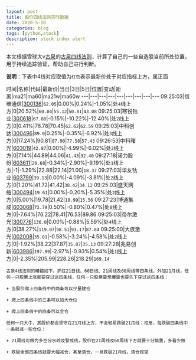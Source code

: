 ```yaml
---
layout: post
title: 股价四线法则实时数据
date: 2020-5-10
categories: blog
tags: [python,stock]
description: stock index alert
---
```



本文根据雪球大v[古泉](https://xueqiu.com/u/7148646888)的[古泉四线法则](https://xueqiu.com/7148646888/130498192)，计算了自己的一些自选股当前所处位置，用于持续追踪验证，帮助自己进行判断。

**说明**：下表中4线对应取值为`红色`表示最新价处于对应指标上方，属正面

时间|名称|代码|最新价|当日|3日|5日|位置|变动|距离|ma21|ma60|ma21w|ma60w
---|---|---|---|---|---|---|---|---
09:25:03|信维通信|[300136](https://xueqiu.com/S/SZ300136)|`62.05`|0.00%|0.24%|-1.05%|处`4`线上方|0|20.52%|`60.04`|`55.12`|`50.81`|`43.08`
09:25:03|寒锐钴业|[300618](https://xueqiu.com/S/SZ300618)|`67.88`|-0.15%|-10.22%|-12.40%|处`2`线上方|0|0.41%|76.78|70.45|`62.62`|`62.59`
09:25:03|中科创达|[300496](https://xueqiu.com/S/SZ300496)|`89.0`|0.25%|-0.35%|-6.92%|处`3`线上方|0|17.24%|90.81|`87.90`|`77.58`|`57.43`
09:26:53|中科曙光|[603019](https://xueqiu.com/S/SH603019)|`42.87`|0.00%|-4.99%|-6.02%|处`2`线上方|0|7.14%|44.89|44.06|`41.43`|`32.40`
09:27:18|诺力股份|[603611](https://xueqiu.com/S/SH603611)|`20.68`|-0.34%|-2.90%|-9.19%|处`1`线上方|-1|-1.29%|22.88|22.14|21.00|`18.37`
09:27:03|华友钴业|[603799](https://xueqiu.com/S/SH603799)|`39.13`|0.00%|-4.09%|-3.81%|处`2`线上方|0|1.20%|41.72|41.42|`38.42`|`34.12`
09:25:03|盛天网络|[300494](https://xueqiu.com/S/SZ300494)|`19.61`|0.00%|-0.20%|-5.35%|处`2`线上方|0|5.00%|19.78|21.42|`18.99`|`15.56`
09:27:23|博通集成|[603068](https://xueqiu.com/S/SH603068)|`73.79`|0.50%|-0.80%|0.47%|处`0`线上方|0|-7.64%|76.22|78.41|76.53|89.86
09:25:03|帝尔激光|[300776](https://xueqiu.com/S/SZ300776)|`136.0`|0.00%|-0.88%|5.59%|处`4`线上方|0|38.27%|`119.07`|`98.51`|`93.17`|`87.84`
09:25:00|大族激光|[002008](https://xueqiu.com/S/SZ002008)|`35.81`|-0.58%|-3.24%|-4.58%|处`2`线上方|0|-1.92%|38.22|37.87|`35.07`|`35.13`
09:27:28|兆易创新|[603986](https://xueqiu.com/S/SH603986)|`197.99`|-2.97%|-0.93%|0.54%|处`1`线上方|0|-2.35%|205.99|228.26|218.29|`169.14`

```
古泉4线法则的精髓如下。抓住21日线、60日线、21周线及60周线等四条线，外加21月线，任何一只股票上涨都要穿过这四条线，任何一只股票要想爆雷也要先下穿过这四条线：

+ 当股价爬上四条线中的两条可以少量建仓

+ 爬上四条线中的三条可以加大仓位

+ 爬上四条线中的四条可以全仓

任何一只大牛，其股价都会坚守在21月线上方，不会轻易跌破21月线；相反，每跌破四条线中一条就减一些仓位：

+ 21周线可做为多空分水岭及警戒线，股价在21周线及60周线下方就要十分慎重，多看少做

+ 跌破全部四条线就要大幅减仓，甚至清仓，一旦跌破21月线，清仓观望
```